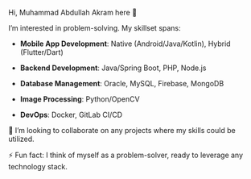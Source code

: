 Hi, Muhammad Abdullah Akram here 👋


I’m interested in problem-solving. My skillset spans:

- **Mobile App Development**: Native (Android/Java/Kotlin), Hybrid (Flutter/Dart)
  
- **Backend Development**: Java/Spring Boot, PHP, Node.js

- **Database Management**: Oracle, MySQL, Firebase, MongoDB
  
- **Image Processing**: Python/OpenCV

- **DevOps**: Docker, GitLab CI/CD


👯 I’m looking to collaborate on any projects where my skills could be utilized.

⚡ Fun fact: I think of myself as a problem-solver, ready to leverage any technology stack.
